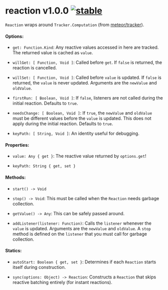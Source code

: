 
# reaction v1.0.0 [![stable](http://badges.github.io/stability-badges/dist/stable.svg)](http://github.com/badges/stability-badges)

`Reaction` wraps around `Tracker.Computation` (from [meteor/tracker](https://github.com/meteor/meteor/tree/master/packages/tracker)).

#### Options:

- `get: Function.Kind`: Any reactive values accessed in here are tracked. The returned value is cached as `value`.

- `willGet: [ Function, Void ]`: Called before `get`. If `false` is returned, the reaction is cancelled.

- `willSet: [ Function, Void ]`: Called before `value` is updated. If `false` is returned, the `value` is never updated. Arguments are the `newValue` and `oldValue`.

- `firstRun: [ Boolean, Void ]`: If `false`, listeners are not called during the initial reaction. Defaults to `true`.

- `needsChange: [ Boolean, Void ]`: If `true`, the `newValue` and `oldValue` must be different values before the `value` is updated. This does not apply during the initial reaction. Defaults to `true`.

- `keyPath: [ String, Void ]`: An identity useful for debugging.

#### Properties:

- `value: Any { get }`: The reactive value returned by `options.get`!

- `keyPath: String { get, set }`

#### Methods:

- `start() -> Void`

- `stop() -> Void`: This must be called when the `Reaction` needs garbage collection.

- `getValue() -> Any`: This can be safely passed around.

- `addListener(listener: Function)`: Calls the `listener` whenever the `value` is updated. Arguments are the `newValue` and `oldValue`. A `stop` method is defined on the `listener` that you must call for garbage collection.

#### Statics:

- `autoStart: Boolean { get, set }`: Determines if each `Reaction` starts itself during construction.

- `sync(options: Object) -> Reaction`: Constructs a `Reaction` that skips reactive batching entirely (for instant reactions).
